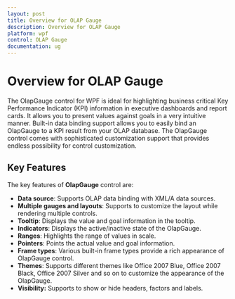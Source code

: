 ```yaml
---
layout: post
title: Overview for OLAP Gauge
description: Overview for OLAP Gauge
platform: wpf
control: OLAP Gauge
documentation: ug
---
```


# Overview for OLAP Gauge

The OlapGauge control for WPF is ideal for highlighting business critical Key Performance Indicator (KPI) information in executive dashboards and report cards. It allows you to present values against goals in a very intuitive manner. Built-in data binding support allows you to easily bind an OlapGauge to a KPI result from your OLAP database. The OlapGauge control comes with sophisticated customization support that provides endless possibility for control customization.

## Key Features

The key features of **OlapGauge** control are:

* **Data source**: Supports OLAP data binding with XML/A data sources.
* **Multiple gauges and layouts**: Supports to customize the layout while rendering multiple controls.
* **Tooltip**: Displays the value and goal information in the tooltip.
* **Indicators**: Displays the active/inactive state of the OlapGauge.
* **Ranges**: Highlights the range of values in scale.
* **Pointers**: Points the actual value and goal information.
* **Frame types**: Various built-in frame types provide a rich appearance of OlapGauge control.
* **Themes**: Supports different themes like Office 2007 Blue, Office 2007 Black, Office 2007 Silver and so on to customize the appearance of the OlapGauge.
* **Visibility:** Supports to show or hide headers, factors and labels.